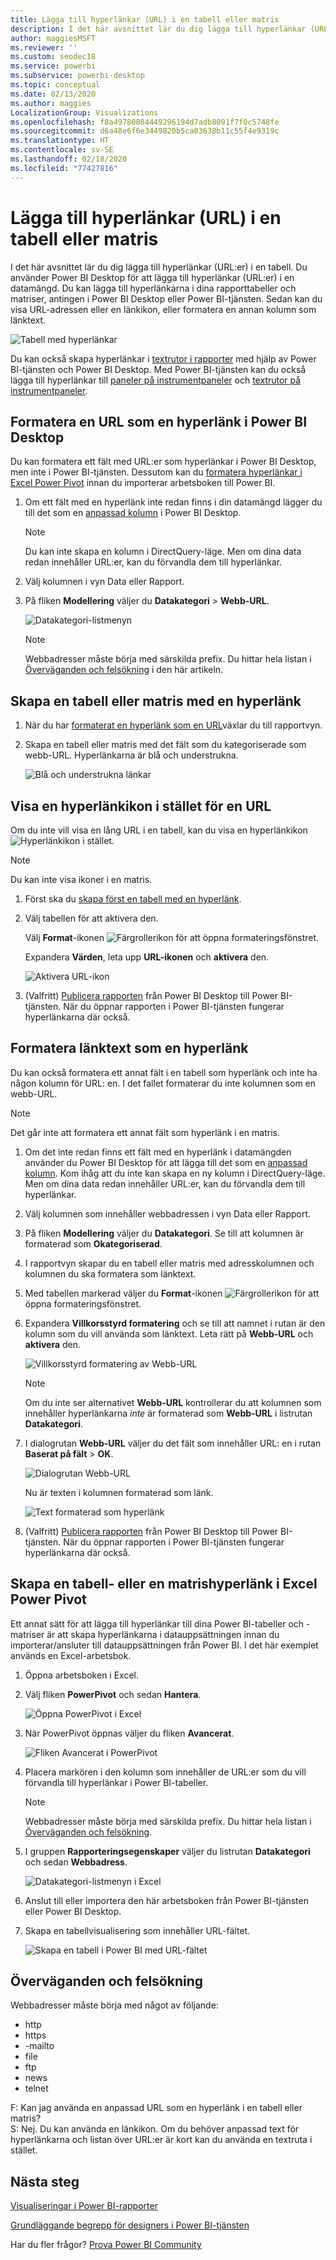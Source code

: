 ```yaml
---
title: Lägga till hyperlänkar (URL) i en tabell eller matris
description: I det här avsnittet lär du dig lägga till hyperlänkar (URL:er) i en tabell. Du använder Power BI Desktop för att lägga till hyperlänkar (URL:er) i en datamängd. Sedan kan du lägga till hyperlänkarna i dina rapporttabeller och matriser i Power BI Desktop eller Power BI-tjänsten.
author: maggiesMSFT
ms.reviewer: ''
ms.custom: seodec18
ms.service: powerbi
ms.subservice: powerbi-desktop
ms.topic: conceptual
ms.date: 02/13/2020
ms.author: maggies
LocalizationGroup: Visualizations
ms.openlocfilehash: f8a49780804449296194d7adb8091f7f0c5748fe
ms.sourcegitcommit: d6a48e6f6e3449820b5ca03638b11c55f4e9319c
ms.translationtype: HT
ms.contentlocale: sv-SE
ms.lasthandoff: 02/18/2020
ms.locfileid: "77427816"
---
```

# <a name="add-hyperlinks-urls-to-a-table-or-matrix"></a>Lägga till hyperlänkar (URL) i en tabell eller matris
I det här avsnittet lär du dig lägga till hyperlänkar (URL:er) i en tabell. Du använder Power BI Desktop för att lägga till hyperlänkar (URL:er) i en datamängd. Du kan lägga till hyperlänkarna i dina rapporttabeller och matriser, antingen i Power BI Desktop eller Power BI-tjänsten. Sedan kan du visa URL-adressen eller en länkikon, eller formatera en annan kolumn som länktext.

![Tabell med hyperlänkar](media/power-bi-hyperlinks-in-tables/power-bi-url-link-text.png)

Du kan också skapa hyperlänkar i [textrutor i rapporter](service-add-hyperlink-to-text-box.md) med hjälp av Power BI-tjänsten och Power BI Desktop. Med Power BI-tjänsten kan du också lägga till hyperlänkar till [paneler på instrumentpaneler](service-dashboard-edit-tile.md) och [textrutor på instrumentpaneler](service-dashboard-add-widget.md). 


## <a name="format-a-url-as-a-hyperlink-in-power-bi-desktop"></a>Formatera en URL som en hyperlänk i Power BI Desktop

Du kan formatera ett fält med URL:er som hyperlänkar i Power BI Desktop, men inte i Power BI-tjänsten. Dessutom kan du [formatera hyperlänkar i Excel Power Pivot](#create-a-table-or-matrix-hyperlink-in-excel-power-pivot) innan du importerar arbetsboken till Power BI.

1. Om ett fält med en hyperlänk inte redan finns i din datamängd lägger du till det som en [anpassad kolumn](desktop-common-query-tasks.md) i Power BI Desktop.

    > [!NOTE]
    > Du kan inte skapa en kolumn i DirectQuery-läge.  Men om dina data redan innehåller URL:er, kan du förvandla dem till hyperlänkar.

2. Välj kolumnen i vyn Data eller Rapport. 

3. På fliken **Modellering** väljer du **Datakategori** > **Webb-URL**.
   
    ![Datakategori-listmenyn](media/power-bi-hyperlinks-in-tables/power-bi-format-web-url.png)

    > [!NOTE]
    > Webbadresser måste börja med särskilda prefix. Du hittar hela listan i [Överväganden och felsökning](#considerations-and-troubleshooting) i den här artikeln.

## <a name="create-a-table-or-matrix-with-a-hyperlink"></a>Skapa en tabell eller matris med en hyperlänk

1. När du har [formaterat en hyperlänk som en URL](#format-a-url-as-a-hyperlink-in-power-bi-desktop)växlar du till rapportvyn.
2. Skapa en tabell eller matris med det fält som du kategoriserade som webb-URL. Hyperlänkarna är blå och understrukna.

    ![Blå och understrukna länkar](media/power-bi-hyperlinks-in-tables/power-bi-url-blue-underline.png)


## <a name="display-a-hyperlink-icon-instead-of-a-url"></a>Visa en hyperlänkikon i stället för en URL

Om du inte vill visa en lång URL i en tabell, kan du visa en hyperlänkikon ![Hyperlänkikon](media/power-bi-hyperlinks-in-tables/power-bi-hyperlink-icon.png) i stället. 

> [!NOTE]
> Du kan inte visa ikoner i en matris.
   
1. Först ska du [skapa först en tabell med en hyperlänk](#create-a-table-or-matrix-with-a-hyperlink).

2. Välj tabellen för att aktivera den.

    Välj **Format**-ikonen ![Färgrollerikon](media/power-bi-hyperlinks-in-tables/power-bi-paintroller.png) för att öppna formateringsfönstret.

    Expandera **Värden**, leta upp **URL-ikonen** och **aktivera** den.

    ![Aktivera URL-ikon](media/power-bi-hyperlinks-in-tables/power-bi-url-icon-on.png)

1. (Valfritt) [Publicera rapporten](desktop-upload-desktop-files.md) från Power BI Desktop till Power BI-tjänsten. När du öppnar rapporten i Power BI-tjänsten fungerar hyperlänkarna där också.

## <a name="format-link-text-as-a-hyperlink"></a>Formatera länktext som en hyperlänk

Du kan också formatera ett annat fält i en tabell som hyperlänk och inte ha någon kolumn för URL: en. I det fallet formaterar du inte kolumnen som en webb-URL.

> [!NOTE]
> Det går inte att formatera ett annat fält som hyperlänk i en matris.

1. Om det inte redan finns ett fält med en hyperlänk i datamängden använder du Power BI Desktop för att lägga till det som en [anpassad kolumn](desktop-common-query-tasks.md). Kom ihåg att du inte kan skapa en ny kolumn i DirectQuery-läge.  Men om dina data redan innehåller URL:er, kan du förvandla dem till hyperlänkar.

2. Välj kolumnen som innehåller webbadressen i vyn Data eller Rapport. 

3. På fliken **Modellering** väljer du **Datakategori**. Se till att kolumnen är formaterad som **Okategoriserad**.

2. I rapportvyn skapar du en tabell eller matris med adresskolumnen och kolumnen du ska formatera som länktext.

3. Med tabellen markerad väljer du **Format**-ikonen ![Färgrollerikon](media/power-bi-hyperlinks-in-tables/power-bi-paintroller.png) för att öppna formateringsfönstret.

4. Expandera **Villkorsstyrd formatering** och se till att namnet i rutan är den kolumn som du vill använda som länktext. Leta rätt på **Webb-URL** och **aktivera** den.

    ![Villkorsstyrd formatering av Webb-URL](media/power-bi-hyperlinks-in-tables/power-bi-format-conditional-web-url.png)

    > [!NOTE]
    > Om du inte ser alternativet **Webb-URL** kontrollerar du att kolumnen som innehåller hyperlänkarna *inte* är formaterad som **Webb-URL** i listrutan **Datakategori**.

5. I dialogrutan **Webb-URL** väljer du det fält som innehåller URL: en i rutan **Baserat på fält** > **OK**.

    ![Dialogrutan Webb-URL](media/power-bi-hyperlinks-in-tables/power-bi-format-web-url-dialog.png)

    Nu är texten i kolumnen formaterad som länk.

    ![Text formaterad som hyperlänk](media/power-bi-hyperlinks-in-tables/power-bi-url-link-text.png)

1. (Valfritt) [Publicera rapporten](desktop-upload-desktop-files.md) från Power BI Desktop till Power BI-tjänsten. När du öppnar rapporten i Power BI-tjänsten fungerar hyperlänkarna där också.

## <a name="create-a-table-or-matrix-hyperlink-in-excel-power-pivot"></a>Skapa en tabell- eller en matrishyperlänk i Excel Power Pivot

Ett annat sätt för att lägga till hyperlänkar till dina Power BI-tabeller och -matriser är att skapa hyperlänkarna i datauppsättningen innan du importerar/ansluter till datauppsättningen från Power BI. I det här exemplet används en Excel-arbetsbok.

1. Öppna arbetsboken i Excel.
2. Välj fliken **PowerPivot** och sedan **Hantera**.
   
   ![Öppna PowerPivot i Excel](media/power-bi-hyperlinks-in-tables/createhyperlinkinpowerpivot2.png)
1. När PowerPivot öppnas väljer du fliken **Avancerat**.
   
   ![Fliken Avancerat i PowerPivot](media/power-bi-hyperlinks-in-tables/createhyperlinkinpowerpivot3.png)
4. Placera markören i den kolumn som innehåller de URL:er som du vill förvandla till hyperlänkar i Power BI-tabeller.
   
   > [!NOTE]
   > Webbadresser måste börja med särskilda prefix. Du hittar hela listan i [Överväganden och felsökning](#considerations-and-troubleshooting).
   > 
   
5. I gruppen **Rapporteringsegenskaper** väljer du listrutan **Datakategori** och sedan **Webbadress**. 
   
   ![Datakategori-listmenyn i Excel](media/power-bi-hyperlinks-in-tables/createhyperlinksnew.png)

6. Anslut till eller importera den här arbetsboken från Power BI-tjänsten eller Power BI Desktop.
7. Skapa en tabellvisualisering som innehåller URL-fältet.
   
   ![Skapa en tabell i Power BI med URL-fältet](media/power-bi-hyperlinks-in-tables/hyperlinksintables.gif)

## <a name="considerations-and-troubleshooting"></a>Överväganden och felsökning

Webbadresser måste börja med något av följande:
- http
- https
- -mailto
- file
- ftp
- news
- telnet

F: Kan jag använda en anpassad URL som en hyperlänk i en tabell eller matris?    
S: Nej. Du kan använda en länkikon. Om du behöver anpassad text för hyperlänkarna och listan över URL:er är kort kan du använda en textruta i stället.


## <a name="next-steps"></a>Nästa steg
[Visualiseringar i Power BI-rapporter](visuals/power-bi-report-visualizations.md)

[Grundläggande begrepp för designers i Power BI-tjänsten](service-basic-concepts.md)

Har du fler frågor? [Prova Power BI Community](https://community.powerbi.com/)

